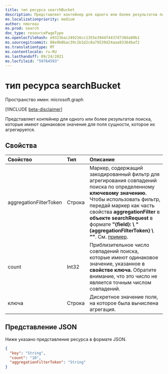```yaml
---
title: тип ресурса searchBucket
description: Представляет контейнер для одного или более результатов поиска, которые имеют одинаковое значение для поля сущности, которое их агрегируется.
ms.localizationpriority: medium
author: nmoreau
ms.prod: search
doc_type: resourcePageType
ms.openlocfilehash: e9323bac249216cc1355e3944f4437d738da89b1
ms.sourcegitcommit: 08e9b0bac39c1b1d2c8a79539d24aaa93364baf2
ms.translationtype: MT
ms.contentlocale: ru-RU
ms.lasthandoff: 09/24/2021
ms.locfileid: "59764593"
---
```

# <a name="searchbucket-resource-type"></a>тип ресурса searchBucket

Пространство имен: microsoft.graph

[!INCLUDE [beta-disclaimer](../../includes/beta-disclaimer.md)]

Представляет контейнер для одного или более результатов поиска, которые имеют одинаковое значение для поля сущности, которое их агрегируется. 

## <a name="properties"></a>Свойства

| Свойство     | Тип        | Описание |
|:-------------|:------------|:------------|
|aggregationFilterToken|Строка| Маркер, содержащий закодированный фильтр для агрегирования совпадений поиска по определенному **ключевому значению.** Чтобы использовать фильтр, передай маркер как часть свойства **aggregationFilter** в **объекте searchRequest** в формате **"{field}: \\ "{aggregationFilterToken} \\ ""**. См. [пример](/graph/search-concept-aggregation#example-2-apply-an-aggregation-filter-based-on-a-previous-request).|
|count|Int32| Приблизительное число совпадений поиска, которые имеют одинаковое значение, указанное в **свойстве ключа.** Обратите внимание, что это число не является точным числом совпадений.|
|ключа|Строка| Дискретное значение поля, на которое была вычислена агрегация.|

## <a name="json-representation"></a>Представление JSON

Ниже указано представление ресурса в формате JSON.

<!-- {
  "blockType": "resource",
  "optionalProperties": [

  ],
  "@odata.type": "microsoft.graph.searchBucket",
  "baseType": null
}-->

```json
{
  "key": "String",
  "count": "10",  
  "aggregationFilterToken": "String"
}
```
